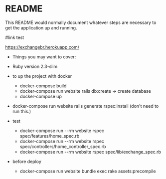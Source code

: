 # README

This README would normally document whatever steps are necessary to get the
application up and running.

#link test

https://exchangebr.herokuapp.com/

* Things you may want to cover:


* Ruby version 2.3-slim
* to up the project with docker
   - docker-compose build
   - docker-compose run website rails db:create -> create database
   - docker-compose up

* docker-compose run website rails generate rspec:install (don't need to run this.)

* test
  - docker-compose run --rm website rspec spec/features/home_spec.rb
  - docker-compose run --rm website rspec spec/controllers/home_controller_spec.rb
  - docker-compose run --rm website rspec spec/lib/exchange_spec.rb

* before deploy
  - docker-compose run website bundle exec rake assets:precompile
